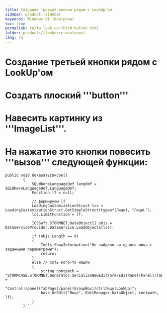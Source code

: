 ```yaml
---
title: Создание третьей кнопки рядом с LookUp'ом
sidebar: product--sidebar
keywords: Windows UI (Контролы)
toc: true
permalink: ru/fw_look-up-third-button.html
folder: products/flexberry-winforms/
lang: ru
---
```


# Создание третьей кнопки рядом с LookUp'ом

# Создать плоский '''button''' 
# Навесить картинку из '''ImageList'''.
# На нажатие это кнопки повесить '''вызов''' следующей функции:

```
public void ПоказатьСписок()
		{
			SQLWhereLanguageDef langdef = SQLWhereLanguageDef.LanguageDef;
			Function lf = null;

			// формируем lf
			LoadingCustomizationStruct lcs = LoadingCustomizationStruct.GetSimpleStruct(typeof(Лицо), "ЛицоL");
			lcs.LimitFunction = lf;

			ICSSoft.STORMNET.DataObject[] objs = DataServiceProvider.DataService.LoadObjects(lcs);	
	
			if (objs.Length == 0)
			{
				Tools.ShowInformation("Не найдено ни одного лица с заданными параметрами");
				return;
			}
			else // хоть кого-то нашли
			{
				string contpath = "STORMCASE.STORMNET.Generator.SerializeNewEditForm/EditPanel(Panel)/TabControl(Tab" +
					"Control)/panel(TabPage)/panel(GroupBox)/ctrlЛицо(LookUp)";
				base.OnEdit("Лицо", EditManager.DataObject, contpath, lf);
			}
		}```
 

